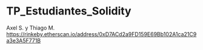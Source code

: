 # TP_Estudiantes_Solidity
Axel S. y Thiago M.
https://rinkeby.etherscan.io/address/0xD7ACd2a9FD159E69Bb102A1ca21C9a3e3A5F771B
